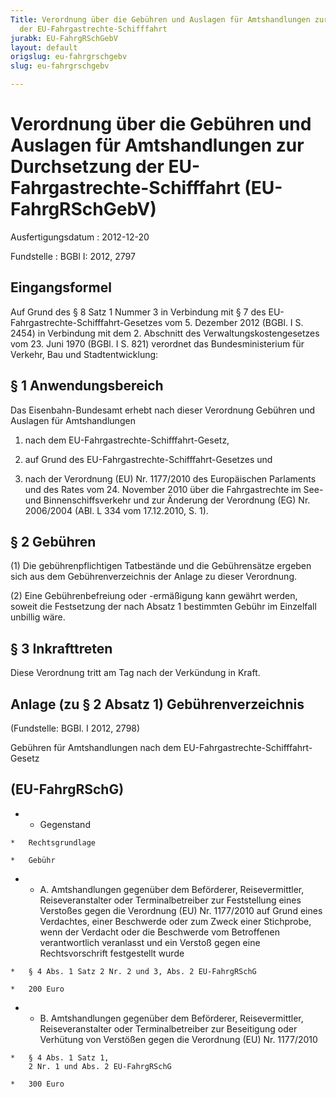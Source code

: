 ```yaml
---
Title: Verordnung über die Gebühren und Auslagen für Amtshandlungen zur Durchsetzung
  der EU-Fahrgastrechte-Schifffahrt
jurabk: EU-FahrgRSchGebV
layout: default
origslug: eu-fahrgrschgebv
slug: eu-fahrgrschgebv

---
```


# Verordnung über die Gebühren und Auslagen für Amtshandlungen zur Durchsetzung der EU-Fahrgastrechte-Schifffahrt (EU-FahrgRSchGebV)

Ausfertigungsdatum
:   2012-12-20

Fundstelle
:   BGBl I: 2012, 2797


## Eingangsformel

Auf Grund des § 8 Satz 1 Nummer 3 in Verbindung mit § 7 des EU-
Fahrgastrechte-Schifffahrt-Gesetzes vom 5. Dezember 2012 (BGBl. I S.
2454) in Verbindung mit dem 2. Abschnitt des Verwaltungskostengesetzes
vom 23. Juni 1970 (BGBl. I S. 821) verordnet das Bundesministerium für
Verkehr, Bau und Stadtentwicklung:


## § 1 Anwendungsbereich

Das Eisenbahn-Bundesamt erhebt nach dieser Verordnung Gebühren und
Auslagen für Amtshandlungen

1.  nach dem EU-Fahrgastrechte-Schifffahrt-Gesetz,


2.  auf Grund des EU-Fahrgastrechte-Schifffahrt-Gesetzes und


3.  nach der Verordnung (EU) Nr. 1177/2010 des Europäischen Parlaments und
    des Rates vom 24. November 2010 über die Fahrgastrechte im See- und
    Binnenschiffsverkehr und zur Änderung der Verordnung (EG) Nr.
    2006/2004 (ABl. L 334 vom 17.12.2010, S. 1).





## § 2 Gebühren

(1) Die gebührenpflichtigen Tatbestände und die Gebührensätze ergeben
sich aus dem Gebührenverzeichnis der Anlage zu dieser Verordnung.

(2) Eine Gebührenbefreiung oder -ermäßigung kann gewährt werden,
soweit die Festsetzung der nach Absatz 1 bestimmten Gebühr im
Einzelfall unbillig wäre.


## § 3 Inkrafttreten

Diese Verordnung tritt am Tag nach der Verkündung in Kraft.


## Anlage (zu § 2 Absatz 1) Gebührenverzeichnis

(Fundstelle: BGBl. I 2012, 2798)

Gebühren für Amtshandlungen
nach dem EU-Fahrgastrechte-Schifffahrt-Gesetz
## (EU-FahrgRSchG)


*    *   Gegenstand

    *   Rechtsgrundlage

    *   Gebühr


*    *   A.
        Amtshandlungen gegenüber dem Beförderer, Reisevermittler,
        Reiseveranstalter oder Terminalbetreiber zur Feststellung eines
        Verstoßes gegen die Verordnung (EU) Nr. 1177/2010 auf Grund eines
        Verdachtes, einer Beschwerde oder zum Zweck einer Stichprobe, wenn der
        Verdacht oder die Beschwerde vom Betroffenen verantwortlich veranlasst
        und ein Verstoß gegen eine Rechtsvorschrift festgestellt wurde

    *   § 4 Abs. 1 Satz 2 Nr. 2 und 3, Abs. 2 EU-FahrgRSchG

    *   200 Euro


*    *   B.
        Amtshandlungen gegenüber dem Beförderer, Reisevermittler,
        Reiseveranstalter oder Terminalbetreiber zur Beseitigung oder
        Verhütung von Verstößen gegen die Verordnung (EU) Nr. 1177/2010

    *   § 4 Abs. 1 Satz 1,
        2 Nr. 1 und Abs. 2 EU-FahrgRSchG

    *   300 Euro



